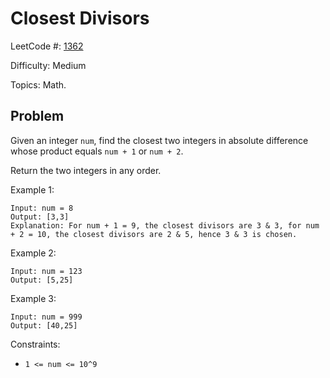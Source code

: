 # Closest Divisors

LeetCode #: [1362](https://leetcode.com/problems/closest-divisors/)

Difficulty: Medium

Topics: Math.

## Problem

Given an integer `num`, find the closest two integers in absolute difference whose product equals `num + 1` or `num + 2`.

Return the two integers in any order.

Example 1:

```text
Input: num = 8
Output: [3,3]
Explanation: For num + 1 = 9, the closest divisors are 3 & 3, for num + 2 = 10, the closest divisors are 2 & 5, hence 3 & 3 is chosen.
```

Example 2:

```text
Input: num = 123
Output: [5,25]
```

Example 3:

```text
Input: num = 999
Output: [40,25]
```

Constraints:

* `1 <= num <= 10^9`
